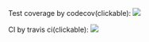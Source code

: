 Test coverage by codecov(clickable):
<a href="https://codecov.io/gh/realtroffy/Telegram_bot" >
<img src="https://codecov.io/gh/realtroffy/Telegram_bot/branch/master/graph/badge.svg?token=JRQELFXD7J"/>
</a>
<br>

CI by travis ci(clickable):
<a href="https://app.travis-ci.com/github/realtroffy/Telegram_bot" >
<img src="https://app.travis-ci.com/realtroffy/Telegram_bot.svg?branch=master"/>
</a>